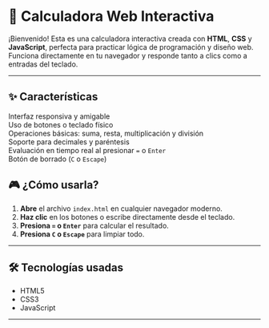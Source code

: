 # 🔢 Calculadora Web Interactiva

¡Bienvenido! Esta es una calculadora interactiva creada con **HTML**, **CSS** y **JavaScript**, perfecta para practicar lógica de programación y diseño web. 
Funciona directamente en tu navegador y responde tanto a clics como a entradas del teclado.

---
## ✨ Características

   Interfaz responsiva y amigable  
   Uso de botones o teclado físico  
   Operaciones básicas: suma, resta, multiplicación y división  
   Soporte para decimales y paréntesis  
   Evaluación en tiempo real al presionar `=` o `Enter`  
   Botón de borrado (`C` o `Escape`)

## 🎮 ¿Cómo usarla?

1. **Abre** el archivo `index.html` en cualquier navegador moderno.
2. **Haz clic** en los botones o escribe directamente desde el teclado.
3. **Presiona `=` o `Enter`** para calcular el resultado.
4. **Presiona `C` o `Escape`** para limpiar todo.

---

## 🛠️ Tecnologías usadas

- HTML5
- CSS3
- JavaScript

---
